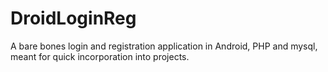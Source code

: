 # DroidLoginReg
A bare bones login and registration application in Android, PHP and mysql, meant for quick incorporation into projects.
